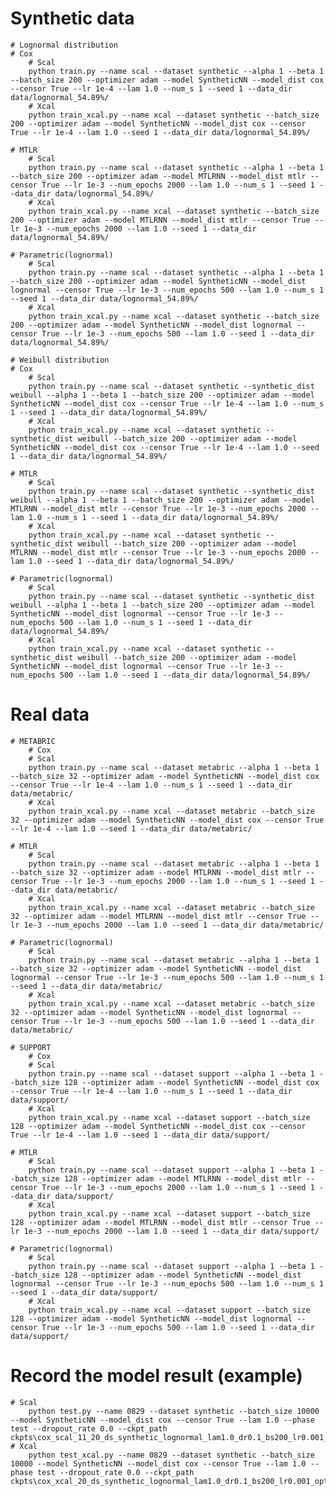 # Synthetic data
    # Lognormal distribution
	# Cox
	    # Scal
		python train.py --name scal --dataset synthetic --alpha 1 --beta 1 --batch_size 200 --optimizer adam --model SyntheticNN --model_dist cox --censor True --lr 1e-4 --lam 1.0 --num_s 1 --seed 1 --data_dir data/lognormal_54.89%/
	    # Xcal
		python train_xcal.py --name xcal --dataset synthetic --batch_size 200 --optimizer adam --model SyntheticNN --model_dist cox --censor True --lr 1e-4 --lam 1.0 --seed 1 --data_dir data/lognormal_54.89%/

	# MTLR
	    # Scal
		python train.py --name scal --dataset synthetic --alpha 1 --beta 1 --batch_size 200 --optimizer adam --model MTLRNN --model_dist mtlr --censor True --lr 1e-3 --num_epochs 2000 --lam 1.0 --num_s 1 --seed 1 --data_dir data/lognormal_54.89%/
	    # Xcal
		python train_xcal.py --name xcal --dataset synthetic --batch_size 200 --optimizer adam --model MTLRNN --model_dist mtlr --censor True --lr 1e-3 --num_epochs 2000 --lam 1.0 --seed 1 --data_dir data/lognormal_54.89%/
  
  	# Parametric(lognormal)
	    # Scal
		python train.py --name scal --dataset synthetic --alpha 1 --beta 1 --batch_size 200 --optimizer adam --model SyntheticNN --model_dist lognormal --censor True --lr 1e-3 --num_epochs 500 --lam 1.0 --num_s 1 --seed 1 --data_dir data/lognormal_54.89%/
	    # Xcal
		python train_xcal.py --name xcal --dataset synthetic --batch_size 200 --optimizer adam --model SyntheticNN --model_dist lognormal --censor True --lr 1e-3 --num_epochs 500 --lam 1.0 --seed 1 --data_dir data/lognormal_54.89%/

    # Weibull distribution
	# Cox
	    # Scal
		python train.py --name scal --dataset synthetic --synthetic_dist weibull --alpha 1 --beta 1 --batch_size 200 --optimizer adam --model SyntheticNN --model_dist cox --censor True --lr 1e-4 --lam 1.0 --num_s 1 --seed 1 --data_dir data/lognormal_54.89%/
	    # Xcal
		python train_xcal.py --name xcal --dataset synthetic --synthetic_dist weibull --batch_size 200 --optimizer adam --model SyntheticNN --model_dist cox --censor True --lr 1e-4 --lam 1.0 --seed 1 --data_dir data/lognormal_54.89%/

	# MTLR
	    # Scal
		python train.py --name scal --dataset synthetic --synthetic_dist weibull --alpha 1 --beta 1 --batch_size 200 --optimizer adam --model MTLRNN --model_dist mtlr --censor True --lr 1e-3 --num_epochs 2000 --lam 1.0 --num_s 1 --seed 1 --data_dir data/lognormal_54.89%/
	    # Xcal
		python train_xcal.py --name xcal --dataset synthetic --synthetic_dist weibull --batch_size 200 --optimizer adam --model MTLRNN --model_dist mtlr --censor True --lr 1e-3 --num_epochs 2000 --lam 1.0 --seed 1 --data_dir data/lognormal_54.89%/
  
  	# Parametric(lognormal)
	    # Scal
		python train.py --name scal --dataset synthetic --synthetic_dist weibull --alpha 1 --beta 1 --batch_size 200 --optimizer adam --model SyntheticNN --model_dist lognormal --censor True --lr 1e-3 --num_epochs 500 --lam 1.0 --num_s 1 --seed 1 --data_dir data/lognormal_54.89%/
	    # Xcal
		python train_xcal.py --name xcal --dataset synthetic --synthetic_dist weibull --batch_size 200 --optimizer adam --model SyntheticNN --model_dist lognormal --censor True --lr 1e-3 --num_epochs 500 --lam 1.0 --seed 1 --data_dir data/lognormal_54.89%/

# Real data
    # METABRIC
        # Cox
	    # Scal
		python train.py --name scal --dataset metabric --alpha 1 --beta 1 --batch_size 32 --optimizer adam --model SyntheticNN --model_dist cox --censor True --lr 1e-4 --lam 1.0 --num_s 1 --seed 1 --data_dir data/metabric/
	    # Xcal
		python train_xcal.py --name xcal --dataset metabric --batch_size 32 --optimizer adam --model SyntheticNN --model_dist cox --censor True --lr 1e-4 --lam 1.0 --seed 1 --data_dir data/metabric/

	# MTLR
	    # Scal
		python train.py --name scal --dataset metabric --alpha 1 --beta 1 --batch_size 32 --optimizer adam --model MTLRNN --model_dist mtlr --censor True --lr 1e-3 --num_epochs 2000 --lam 1.0 --num_s 1 --seed 1 --data_dir data/metabric/
	    # Xcal
		python train_xcal.py --name xcal --dataset metabric --batch_size 32 --optimizer adam --model MTLRNN --model_dist mtlr --censor True --lr 1e-3 --num_epochs 2000 --lam 1.0 --seed 1 --data_dir data/metabric/
  
  	# Parametric(lognormal)
	    # Scal
		python train.py --name scal --dataset metabric --alpha 1 --beta 1 --batch_size 32 --optimizer adam --model SyntheticNN --model_dist lognormal --censor True --lr 1e-3 --num_epochs 500 --lam 1.0 --num_s 1 --seed 1 --data_dir data/metabric/
	    # Xcal
		python train_xcal.py --name xcal --dataset metabric --batch_size 32 --optimizer adam --model SyntheticNN --model_dist lognormal --censor True --lr 1e-3 --num_epochs 500 --lam 1.0 --seed 1 --data_dir data/metabric/

    # SUPPORT
        # Cox
	    # Scal
		python train.py --name scal --dataset support --alpha 1 --beta 1 --batch_size 128 --optimizer adam --model SyntheticNN --model_dist cox --censor True --lr 1e-4 --lam 1.0 --num_s 1 --seed 1 --data_dir data/support/
	    # Xcal
		python train_xcal.py --name xcal --dataset support --batch_size 128 --optimizer adam --model SyntheticNN --model_dist cox --censor True --lr 1e-4 --lam 1.0 --seed 1 --data_dir data/support/

	# MTLR
	    # Scal
		python train.py --name scal --dataset support --alpha 1 --beta 1 --batch_size 128 --optimizer adam --model MTLRNN --model_dist mtlr --censor True --lr 1e-3 --num_epochs 2000 --lam 1.0 --num_s 1 --seed 1 --data_dir data/support/
	    # Xcal
		python train_xcal.py --name xcal --dataset support --batch_size 128 --optimizer adam --model MTLRNN --model_dist mtlr --censor True --lr 1e-3 --num_epochs 2000 --lam 1.0 --seed 1 --data_dir data/support/
  
  	# Parametric(lognormal)
	    # Scal
		python train.py --name scal --dataset support --alpha 1 --beta 1 --batch_size 128 --optimizer adam --model SyntheticNN --model_dist lognormal --censor True --lr 1e-3 --num_epochs 500 --lam 1.0 --num_s 1 --seed 1 --data_dir data/support/
	    # Xcal
		python train_xcal.py --name xcal --dataset support --batch_size 128 --optimizer adam --model SyntheticNN --model_dist lognormal --censor True --lr 1e-3 --num_epochs 500 --lam 1.0 --seed 1 --data_dir data/support/

  # Record the model result (example)
  	# Scal
   	    python test.py --name 0829 --dataset synthetic --batch_size 10000 --model SyntheticNN --model_dist cox --censor True --lam 1.0 --phase test --dropout_rate 0.0 --ckpt_path ckpts\cox_scal_11_20_ds_synthetic_lognormal_lam1.0_dr0.1_bs200_lr0.001_optimadam_epoch300_seed1\best.pth.tar 
	# Xcal
 	    python test_xcal.py --name 0829 --dataset synthetic --batch_size 10000 --model SyntheticNN --model_dist cox --censor True --lam 1.0 --phase test --dropout_rate 0.0 --ckpt_path ckpts\cox_xcal_20_ds_synthetic_lognormal_lam1.0_dr0.1_bs200_lr0.001_optimadam_epoch300_seed1\best.pth.tar 
